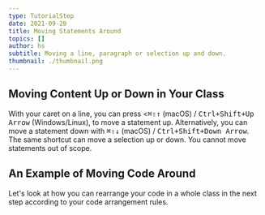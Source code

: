 ```yaml
---
type: TutorialStep
date: 2021-09-20
title: Moving Statements Around
topics: []
author: hs
subtitle: Moving a line, paragraph or selection up and down.
thumbnail: ./thumbnail.png
---
```


## Moving Content Up or Down in Your Class

With your caret on a line, you can press <<kbd>⌘⇧↑</kbd> (macOS) / <kbd>Ctrl+Shift+Up Arrow</kbd> (Windows/Linux), to move a statement up. Alternatively, you can move a statement down with <kbd>⌘⇧↓</kbd> (macOS) / <kbd>Ctrl+Shift+Down Arrow</kbd>. The same shortcut can move a selection up or down. You cannot move statements out of scope.

## An Example of Moving Code Around

Let's look at how you can rearrange your code in a whole class in the next step according to your code arrangement rules.
